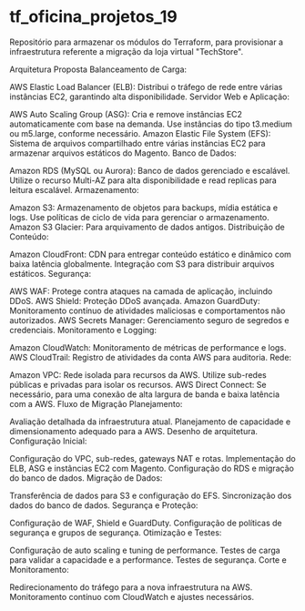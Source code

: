 # tf_oficina_projetos_19
Repositório para armazenar os módulos do Terraform, para provisionar a infraestrutura referente a migração da loja virtual "TechStore".

Arquitetura Proposta
Balanceamento de Carga:

AWS Elastic Load Balancer (ELB): Distribui o tráfego de rede entre várias instâncias EC2, garantindo alta disponibilidade.
Servidor Web e Aplicação:

AWS Auto Scaling Group (ASG): Cria e remove instâncias EC2 automaticamente com base na demanda. Use instâncias do tipo t3.medium ou m5.large, conforme necessário.
Amazon Elastic File System (EFS): Sistema de arquivos compartilhado entre várias instâncias EC2 para armazenar arquivos estáticos do Magento.
Banco de Dados:

Amazon RDS (MySQL ou Aurora): Banco de dados gerenciado e escalável. Utilize o recurso Multi-AZ para alta disponibilidade e read replicas para leitura escalável.
Armazenamento:

Amazon S3: Armazenamento de objetos para backups, mídia estática e logs. Use políticas de ciclo de vida para gerenciar o armazenamento.
Amazon S3 Glacier: Para arquivamento de dados antigos.
Distribuição de Conteúdo:

Amazon CloudFront: CDN para entregar conteúdo estático e dinâmico com baixa latência globalmente. Integração com S3 para distribuir arquivos estáticos.
Segurança:

AWS WAF: Protege contra ataques na camada de aplicação, incluindo DDoS.
AWS Shield: Proteção DDoS avançada.
Amazon GuardDuty: Monitoramento contínuo de atividades maliciosas e comportamentos não autorizados.
AWS Secrets Manager: Gerenciamento seguro de segredos e credenciais.
Monitoramento e Logging:

Amazon CloudWatch: Monitoramento de métricas de performance e logs.
AWS CloudTrail: Registro de atividades da conta AWS para auditoria.
Rede:

Amazon VPC: Rede isolada para recursos da AWS. Utilize sub-redes públicas e privadas para isolar os recursos.
AWS Direct Connect: Se necessário, para uma conexão de alta largura de banda e baixa latência com a AWS.
Fluxo de Migração
Planejamento:

Avaliação detalhada da infraestrutura atual.
Planejamento de capacidade e dimensionamento adequado para a AWS.
Desenho de arquitetura.
Configuração Inicial:

Configuração do VPC, sub-redes, gateways NAT e rotas.
Implementação do ELB, ASG e instâncias EC2 com Magento.
Configuração do RDS e migração do banco de dados.
Migração de Dados:

Transferência de dados para S3 e configuração do EFS.
Sincronização dos dados do banco de dados.
Segurança e Proteção:

Configuração de WAF, Shield e GuardDuty.
Configuração de políticas de segurança e grupos de segurança.
Otimização e Testes:

Configuração de auto scaling e tuning de performance.
Testes de carga para validar a capacidade e a performance.
Testes de segurança.
Corte e Monitoramento:

Redirecionamento do tráfego para a nova infraestrutura na AWS.
Monitoramento contínuo com CloudWatch e ajustes necessários.